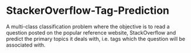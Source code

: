 # StackerOverflow-Tag-Prediction
A multi-class classification problem where the objective is to read a question posted on the popular reference website, StackOverflow and predict the primary topics it deals with, i.e. tags which the question will be associated with. 
